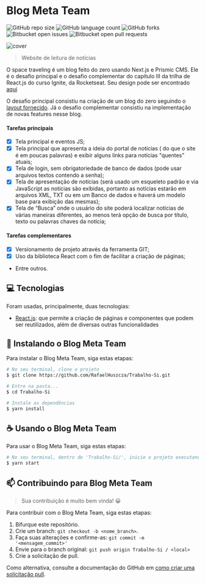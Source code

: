 # Blog Meta Team

![GitHub repo size](https://img.shields.io/github/repo-size/RafaelHuszcza/Trabalho-Si?style=for-the-badge)
![GitHub language count](https://img.shields.io/github/languages/count/RafaelHuszcza/Trabalho-Si?style=for-the-badge)
![GitHub forks](https://img.shields.io/github/forks/RafaelHuszcza/Trabalho-Si?style=for-the-badge)
![Bitbucket open issues](https://img.shields.io/bitbucket/issues/RafaelHuszcza/Trabalho-Si?style=for-the-badge)
![Bitbucket open pull requests](https://img.shields.io/bitbucket/pr-raw/RafaelHuszcza/Trabalho-Si?style=for-the-badge)

<!-- Alterar cover quando o projeto estiver 100% funcional -->
<img src="img/cover.gif" alt="cover">

> Website de leitura de notícias

O space traveling é um blog feito do zero usando Next.js e Prismic CMS. Ele é o desafio principal e o desafio complementar do capítulo III da trilha de React.js do curso Ignite, da Rocketseat. Seu design pode ser encontrado [aqui](https://www.figma.com/file/6lOST9XhVxBPbF0gpyclqR/Desafios-Módulo-3-ReactJS?node-id=0%3A1)

O desafio principal consistiu na criação de um blog do zero seguindo o [layout fornecido](https://www.figma.com/file/6lOST9XhVxBPbF0gpyclqR/Desafios-Módulo-3-ReactJS?node-id=0%3A1). Já o desafio complementar consistiu na implementação de novas features nesse blog.

#### Tarefas principais

- [x] Tela principal e eventos JS;
- [x] Tela principal que apresenta a ideia do portal de notícias ( do que o site é em poucas palavras) e exibir alguns links para notícias "quentes" atuais;
- [x] Tela de login, sem obrigatoriedade de banco de dados (pode usar arquivos textos contendo a senha);
- [x] Tela de apresentação de notícias (será usado um esqueleto padrão e via JavaScript as notícias são exibidas, portanto as notícias estarão em arquivos XML, TXT ou em um Banco de dados e haverá um modelo base para exibição das mesmas);
- [x] Tela de “Busca” onde o usuário do site poderá localizar notícias de várias maneiras diferentes, ao menos terá opção de busca por título, texto ou palavras chaves da notícia;

#### Tarefas complementares

- [x] Versionamento de projeto através da ferramenta GIT;
- [x] Uso da biblioteca React com o fim de facilitar a criação de páginas;
- Entre outros.

## 💻 Tecnologias

Foram usadas, principalmente, duas tecnologias:

- [React.js](https://pt-br.reactjs.org/): que permite a criação de páginas e componentes que podem ser reutilizados, além de diversas outras funcionalidades

## 🚀 Instalando o Blog Meta Team

Para instalar o Blog Meta Team, siga estas etapas:

```bash
# No seu terminal, clone o projeto
$ git clone https://github.com/RafaelHuszcza/Trabalho-Si.git

# Entre na pasta...
$ cd Trabalho-Si

# Instale as dependências
$ yarn install
```

## ☕ Usando o Blog Meta Team

Para usar o Blog Meta Team, siga estas etapas:

```bash
# No seu terminal, dentro de 'Trabalho-Si/', inicie o projeto executando
$ yarn start
```

## 📫 Contribuindo para Blog Meta Team

> Sua contribuição é muito bem vinda! 😀

Para contribuir com o Blog Meta Team, siga estas etapas:

1. Bifurque este repositório.
2. Crie um branch: `git checkout -b <nome_branch>`.
3. Faça suas alterações e confirme-as: `git commit -m '<mensagem_commit>'`
4. Envie para o branch original: `git push origin Trabalho-Si / <local>`
5. Crie a solicitação de pull.

Como alternativa, consulte a documentação do GitHub em [como criar uma solicitação pull](https://help.github.com/en/github/collaborating-with-issues-and-pull-requests/creating-a-pull-request).

